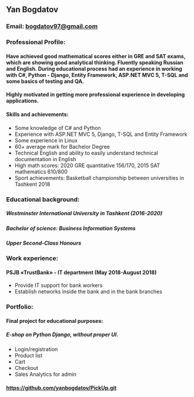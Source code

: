 ##  Yan Bogdatov
### Email: bogdatov97@gmail.com
### Professional Profile:
#### Have achieved good mathematical scores either in GRE and SAT exams, which are showing good analytical thinking. Fluently speaking Russian and English. During educational process had an experience in working with C#, Python - Django, Entity Framework, ASP.NET MVC 5, T-SQL and some basics of testing and QA. 
#### Highly motivated in getting more professional experience in developing applications.
#### Skills and achievements:
####
*	Some knowledge of C# and Python
*	Experience with ASP.NET MVC 5, Django, T-SQL and Entity Framework
*	Some experience in Linux
*	60+ average mark for Bachelor Degree
*	Technical English and ability to easily understand technical documentation in English
*	High math scores: 2020 GRE quantitative 156/170, 2015 SAT mathematics 610/800
*	Sport achievements: Basketball championship between universities in Tashkent 2018
### Educational background:
##### Westminster International University in Tashkent (2016-2020)
##### Bachelor of science: Business Information Systems
##### Upper Second-Class Honours
### Work experience:
#### PSJB «TrustBank» - IT department (May 2018-August 2018)
*	Provide IT support for bank workers
*	Establish networks inside the bank and in the bank branches
### Portfolio:
#### Final project for educational purposes:
##### E-shop on Python Django, without proper UI. 
* Login/registration
* Product list
* Cart
* Checkout
* Sales Analytics for admin
#### https://github.com/yanbogdatov/PickUp.git
